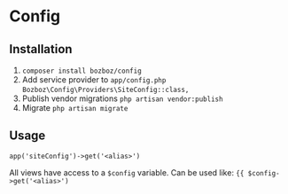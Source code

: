 # Config

## Installation

1. `composer install bozboz/config`
2. Add service provider to `app/config.php`
    `Bozboz\Config\Providers\SiteConfig::class,`
3. Publish vendor migrations `php artisan vendor:publish`
4. Migrate `php artisan migrate`

## Usage

`app('siteConfig')->get('<alias>')`

All views have access to a `$config` variable. Can be used like: `{{ $config->get('<alias>')`